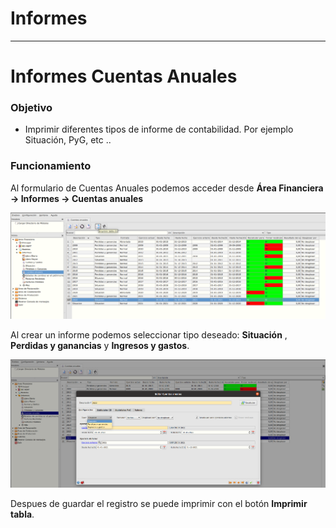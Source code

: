 # Informes
----------------------

# Informes Cuentas Anuales

### Objetivo

* Imprimir diferentes tipos de informe de contabilidad. Por ejemplo Situación, PyG, etc .. 

### Funcionamiento
Al formulario de Cuentas Anuales podemos acceder desde **Área Financiera -> Informes -> Cuentas anuales** 

![Master Cuentas anuales](./img/formcuentasanuales_print.png)

Al crear un informe podemos seleccionar tipo deseado: 
**Situación** , **Perdidas y ganancias** y **Ingresos y gastos**.

![Edición Cuentas anuales](./img/formRecordcuentasanuales.png)

Despues de guardar el registro se puede imprimir con el botón **Imprimir tabla**.
